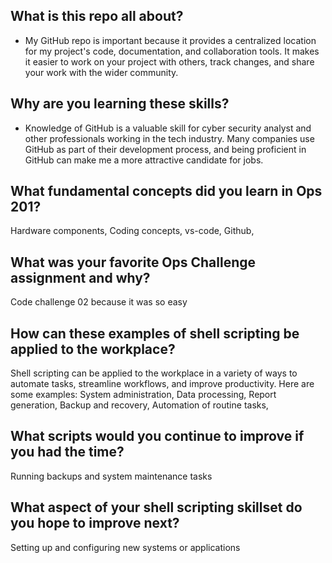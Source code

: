 ## What is this repo all about?

+ My GitHub repo is important because it provides a centralized location for my project's code, documentation, and collaboration tools. It makes it easier to work on your project with others, track changes, and share your work with the wider community.


## Why are you learning these skills?

+ Knowledge of GitHub is a valuable skill for cyber security analyst and other professionals working in the tech industry. Many companies use GitHub as part of their development process, and being proficient in GitHub can make me a more attractive candidate for jobs.


## What fundamental concepts did you learn in Ops 201?
 
 Hardware components, Coding concepts, vs-code, Github,


## What was your favorite Ops Challenge assignment and why?

Code challenge 02 because it was so easy

## How can these examples of shell scripting be applied to the workplace?

Shell scripting can be applied to the workplace in a variety of ways to automate tasks, streamline workflows, and improve productivity. Here are some examples: System administration, Data processing, Report generation, Backup and recovery,  Automation of routine tasks, 

## What scripts would you continue to improve if you had the time?

Running backups and system maintenance tasks

## What aspect of your shell scripting skillset do you hope to improve next?

Setting up and configuring new systems or applications
